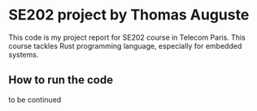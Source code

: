 # SE202 project by Thomas Auguste

This code is my project report for SE202 course in Telecom Paris. This course tackles Rust programming language, especially for embedded systems.

## How to run the code

to be continued